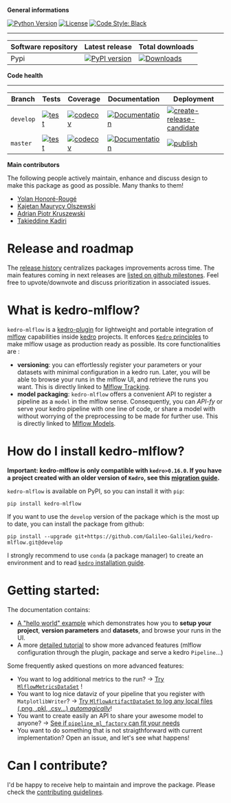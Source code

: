 **General informations**

[![Python Version](https://img.shields.io/badge/python-3.6%20%7C%203.7%20%7C%203.8-blue.svg)](https://pypi.org/project/kedro-mlflow/) [![License](https://img.shields.io/badge/license-Apache%202.0-blue.svg)](https://opensource.org/licenses/Apache-2.0) [![Code Style: Black](https://img.shields.io/badge/code%20style-black-black.svg)](https://github.com/ambv/black)

----------------------------------------------------------
| Software repository | Latest release | Total downloads |
|---------------------|----------------|-----------------|
| Pypi | [![PyPI version](https://badge.fury.io/py/kedro-mlflow.svg)](https://pypi.org/project/kedro-mlflow/) | [![Downloads](https://pepy.tech/badge/kedro-mlflow)](https://pepy.tech/project/kedro-mlflow) |

**Code health**

----------------------------------------------------------
| Branch | Tests | Coverage | Documentation | Deployment |
|--------|-------|----------|---------------|------------|
| `develop`| [![test](https://github.com/Galileo-Galilei/kedro-mlflow/workflows/test/badge.svg?branch=develop)](https://github.com/Galileo-Galilei/kedro-mlflow/actions?query=workflow%3Atest+branch%3Adevelop)| [![codecov](https://codecov.io/gh/Galileo-Galilei/kedro-mlflow/branch/develop/graph/badge.svg)](https://codecov.io/gh/Galileo-Galilei/kedro-mlflow/branch/develop)|[![Documentation](https://readthedocs.org/projects/kedro-mlflow/badge/?version=latest)](https://kedro-mlflow.readthedocs.io/en/latest/)| [![create-release-candidate](https://github.com/Galileo-Galilei/kedro-mlflow/workflows/create-release-candidate/badge.svg?branch=develop)](https://github.com/Galileo-Galilei/kedro-mlflow/actions?query=branch%3Adevelop+workflow%3Acreate-release-candidate)|
| `master` | [![test](https://github.com/Galileo-Galilei/kedro-mlflow/workflows/test/badge.svg?branch=master)](https://github.com/Galileo-Galilei/kedro-mlflow/actions?query=workflow%3Atest+branch%3Amaster) | [![codecov](https://codecov.io/gh/Galileo-Galilei/kedro-mlflow/branch/master/graph/badge.svg)](https://codecov.io/gh/Galileo-Galilei/kedro-mlflow/branch/master)|[![Documentation](https://readthedocs.org/projects/kedro-mlflow/badge/?version=stable)](https://kedro-mlflow.readthedocs.io/en/stable/)|[![publish](https://github.com/Galileo-Galilei/kedro-mlflow/workflows/publish/badge.svg?branch=master)](https://github.com/Galileo-Galilei/kedro-mlflow/actions?query=branch%3Amaster+workflow%3Apublish)|

**Main contributors**

The following people actively maintain, enhance and discuss design to make this package as good as possible. Many thanks to them!
- [Yolan Honoré-Rougé](https://github.com/galileo-galilei)
- [Kajetan Maurycy Olszewski](https://github.com/kaemo)
- [Adrian Piotr Kruszewski](https://github.com/akruszewski)
- [Takieddine Kadiri](https://github.com/takikadiri)


# Release and roadmap
The [release history](https://github.com/Galileo-Galilei/kedro-mlflow/blob/develop/CHANGELOG.md) centralizes packages improvements across time. The main features coming in next releases are [listed on github milestones](https://github.com/Galileo-Galilei/kedro-mlflow/milestones). Feel free to upvote/downvote and discuss prioritization in associated issues.

# What is kedro-mlflow?
``kedro-mlflow`` is a [kedro-plugin](https://kedro.readthedocs.io/en/stable/04_user_guide/10_developing_plugins.html) for lightweight and portable integration of [mlflow](https://mlflow.org/docs/latest/index.html) capabilities inside [kedro](https://kedro.readthedocs.io/en/stable/index.html) projects. It enforces [``Kedro`` principles]() to make mlflow usage as production ready as possible. Its core functionalities are :
- **versioning**: you can effortlessly register your parameters or your datasets with minimal configuration in a kedro run. Later, you will be able to browse your runs in the mlflow UI, and retrieve the runs you want. This is directly linked to [Mlflow Tracking](https://www.mlflow.org/docs/latest/tracking.html).
- **model packaging**: ``kedro-mlflow`` offers a convenient API to register a pipeline as a ``model`` in the mlflow sense. Consequently, you can *API-fy* or serve your kedro pipeline with one line of code, or share a model with without worrying of the preprocessing to be made for further use. This is directly linked to [Mlflow Models](https://www.mlflow.org/docs/latest/models.html).


# How do I install kedro-mlflow?
**Important: kedro-mlflow is only compatible with ``kedro>0.16.0``. If you have a project created with an older version of ``Kedro``, see this [migration guide](https://github.com/quantumblacklabs/kedro/blob/master/RELEASE.md#migration-guide-from-kedro-015-to-016).**

``kedro-mlflow`` is available on PyPI, so you can install it with ``pip``:
```console
pip install kedro-mlflow
```
If you want to use the ``develop`` version of the package which is the most up to date, you can install the package from github:
```console
pip install --upgrade git+https://github.com/Galileo-Galilei/kedro-mlflow.git@develop
```

I strongly recommend to use ``conda`` (a package manager) to create an environment and to read [``kedro`` installation guide](https://kedro.readthedocs.io/en/stable/02_getting_started/01_prerequisites.html).



# Getting started:
The documentation contains:
- [A "hello world" example](https://kedro-mlflow.readthedocs.io/en/latest/source/02_hello_world_example/index.html) which demonstrates how you to **setup your project**, **version parameters** and **datasets**, and browse your runs in the UI.
- A more [detailed tutorial](https://kedro-mlflow.readthedocs.io/en/latest/source/03_tutorial/index.html) to show more advanced features (mlflow configuration through the plugin, package and serve a kedro ``Pipeline``...)

Some frequently asked questions on more advanced features:
- You want to log additional metrics to the run? -> [Try ``MlflowMetricsDataSet``](https://kedro-mlflow.readthedocs.io/en/latest/source/03_tutorial/07_version_metrics.html) !
- You want to log nice dataviz of your pipeline that you register with ``MatplotlibWriter``? -> [Try ``MlflowArtifactDataSet`` to log any local files (.png, .pkl, .csv...) *automagically*](https://kedro-mlflow.readthedocs.io/en/latest/source/02_hello_world_example/02_first_steps.html#artifacts)!
- You want to create easily an API to share your awesome model to anyone? -> [See if ``pipeline_ml_factory`` can fit your needs](https://github.com/Galileo-Galilei/kedro-mlflow/issues/16)
- You want to do something that is not straigthforward with current implementation? Open an issue, and let's see what happens!

# Can I contribute?

I'd be happy to receive help to maintain and improve the package. Please check the [contributing guidelines](https://github.com/Galileo-Galilei/kedro-mlflow/blob/develop/CONTRIBUTING.md).
